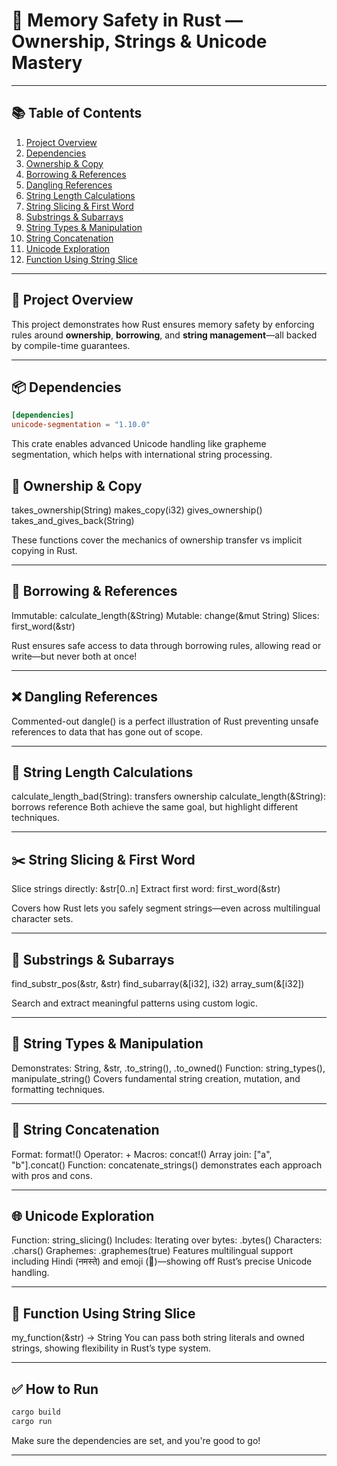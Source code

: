 # 🦀 Memory Safety in Rust — Ownership, Strings & Unicode Mastery

---

## 📚 Table of Contents

1. [Project Overview](#-project-overview)
2. [Dependencies](#-dependencies)
3. [Ownership & Copy](#-ownership--copy)
4. [Borrowing & References](#-borrowing--references)
5. [Dangling References](#-dangling-references)
6. [String Length Calculations](#-string-length-calculations)
7. [String Slicing & First Word](#-string-slicing--first-word)
8. [Substrings & Subarrays](#-substrings--subarrays)
9. [String Types & Manipulation](#-string-types--manipulation)
10. [String Concatenation](#-string-concatenation)
11. [Unicode Exploration](#-unicode-exploration)
12. [Function Using String Slice](#-function-using-string-slice)

---

## 🚀 Project Overview

This project demonstrates how Rust ensures memory safety by enforcing rules around **ownership**, **borrowing**, and **string management**—all backed by compile-time guarantees.

---

## 📦 Dependencies

```toml
[dependencies]
unicode-segmentation = "1.10.0"
```

This crate enables advanced Unicode handling like grapheme segmentation, which helps with international string processing.

## 🔄 Ownership & Copy
takes_ownership(String)
makes_copy(i32)
gives_ownership()
takes_and_gives_back(String)

These functions cover the mechanics of ownership transfer vs implicit copying in Rust.

---

## 🧷 Borrowing & References
Immutable: calculate_length(&String)
Mutable: change(&mut String)
Slices: first_word(&str)

Rust ensures safe access to data through borrowing rules, allowing read or write—but never both at once!

---

## ❌ Dangling References
Commented-out dangle() is a perfect illustration of Rust preventing unsafe references to data that has gone out of scope.
 
---

## 📏 String Length Calculations
calculate_length_bad(String): transfers ownership
calculate_length(&String): borrows reference
Both achieve the same goal, but highlight different techniques.

---

## ✂️ String Slicing & First Word
Slice strings directly: &str[0..n]
Extract first word: first_word(&str)

Covers how Rust lets you safely segment strings—even across multilingual character sets.

---

## 🧩 Substrings & Subarrays
find_substr_pos(&str, &str)
find_subarray(&[i32], i32)
array_sum(&[i32])

Search and extract meaningful patterns using custom logic.

---

## 🔡 String Types & Manipulation
Demonstrates: String, &str, .to_string(), .to_owned()
Function: string_types(), manipulate_string()
Covers fundamental string creation, mutation, and formatting techniques.

---

## 🔗 String Concatenation
Format: format!()
Operator: +
Macros: concat!()
Array join: ["a", "b"].concat()
Function: concatenate_strings() demonstrates each approach with pros and cons.

---

## 🌐 Unicode Exploration
Function: string_slicing()
Includes:
Iterating over bytes: .bytes()
Characters: .chars()
Graphemes: .graphemes(true)
Features multilingual support including Hindi (नमस्ते) and emoji (🦀)—showing off Rust’s precise Unicode handling.

---

## 🧪 Function Using String Slice
my_function(&str) -> String
You can pass both string literals and owned strings, showing flexibility in Rust’s type system.

---

## ✅ How to Run
``` bash
cargo build
cargo run
```
Make sure the dependencies are set, and you're good to go!

---

